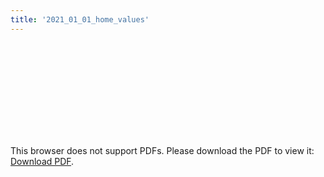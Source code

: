 ```yaml
---
title: '2021_01_01_home_values'
---
```


<object data="/2021_01_01_home_values.pdf" type="application/pdf" width="1000px" height="1000px">
    <embed src="/2021_01_01_home_values.pdf">
        <p>This browser does not support PDFs. Please download the PDF to view it: <a href="/2021_01_01_home_values.pdf">Download PDF</a>.</p>
    </embed>
</object>